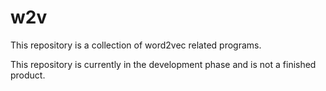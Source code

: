 # w2v

This repository is a collection of word2vec related programs.

This repository is currently in the development phase and is not a finished product.